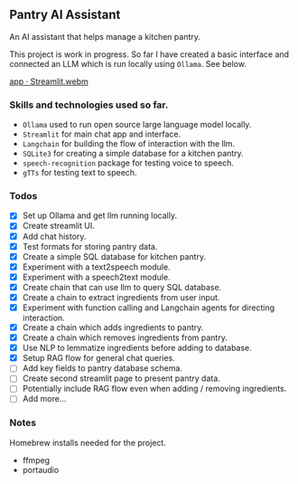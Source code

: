 ## Pantry AI Assistant

An AI assistant that helps manage a kitchen pantry.

This project is work in progress. So far I have created a basic interface and connected an LLM which is run locally using `Ollama`. See below.

[app · Streamlit.webm](https://github.com/jhicks2306/ai-assistant/assets/45722942/cf3a356b-e26e-44a0-9c91-9c90110d7539)



### Skills and technologies used so far.
- `Ollama` used to run open source large language model locally.
- `Streamlit` for main chat app and interface.
- `Langchain` for building the flow of interaction with the llm.
- `SQLite3` for creating a simple database for a kitchen pantry.
- `speech-recognition` package for testing voice to speech.
- `gTTs` for testing text to speech.

### Todos
- [x] Set up Ollama and get llm running locally.
- [x] Create streamlit UI.
- [x] Add chat history.
- [x] Test formats for storing pantry data.
- [x] Create a simple SQL database for kitchen pantry.
- [x] Experiment with a text2speech module.
- [x] Experiment with a speech2text module.
- [x] Create chain that can use llm to query SQL database.
- [x] Create a chain to extract ingredients from user input.
- [x] Experiment with function calling and Langchain agents for directing interaction.
- [x] Create a chain which adds ingredients to pantry.
- [x] Create a chain which removes ingredients from pantry.
- [x] Use NLP to lemmatize ingredients before adding to database.
- [x] Setup RAG flow for general chat queries.
- [ ] Add key fields to pantry database schema.
- [ ] Create second streamlit page to present pantry data.
- [ ] Potentially include RAG flow even when adding / removing ingredients.
- [ ] Add more...

### Notes
Homebrew installs needed for the project.
- ffmpeg
- portaudio
